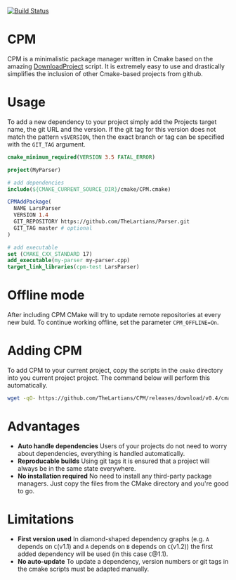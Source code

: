 [![Build Status](https://travis-ci.com/TheLartians/CPM.svg?branch=master)](https://travis-ci.com/TheLartians/CPM)

# CPM

CPM is a minimalistic package manager written in Cmake based on the amazing [DownloadProject](https://github.com/Crascit/DownloadProject) script. It is extremely easy to use and drastically simplifies the inclusion of other Cmake-based projects from github.

# Usage

To add a new dependency to your project simply add the Projects target name, the git URL and the version. If the git tag for this version does not match the pattern `v$VERSION`, then the exact branch or tag can be specified with the `GIT_TAG` argument.

```cmake
cmake_minimum_required(VERSION 3.5 FATAL_ERROR)

project(MyParser)

# add dependencies
include(${CMAKE_CURRENT_SOURCE_DIR}/cmake/CPM.cmake)

CPMAddPackage(
  NAME LarsParser
  VERSION 1.4
  GIT_REPOSITORY https://github.com/TheLartians/Parser.git
  GIT_TAG master # optional
)

# add executable
set (CMAKE_CXX_STANDARD 17)
add_executable(my-parser my-parser.cpp)
target_link_libraries(cpm-test LarsParser)
```

# Offline mode

After including CPM CMake will try to update remote repositories at every new buld. To continue working offline, set the parameter `CPM_OFFLINE=On`. 

# Adding CPM

To add CPM to your current project, copy the scripts in the `cmake` directory into you current project project. The command below will perform this automatically.

```bash
wget -qO- https://github.com/TheLartians/CPM/releases/download/v0.4/cmake.zip | bsdtar -xvf-
```

# Advantages

- **Auto handle dependencies** Users of your projects do not need to worry about dependencies, everything is handled automatically.
- **Reproducable builds** Using git tags it is ensured that a project will always be in the same state everywhere.
- **No installation required** No need to install any third-party package managers. Just copy the files from the CMake directory and you're good to go.

# Limitations

- **First version used** In diamond-shaped dependency graphs (e.g. `A` depends on `C`(v1.1) and `A` depends on `B` depends on `C`(v1.2)) the first added dependency will be used (in this case `C`@1.1).
- **No auto-update** To update a dependency, version numbers or git tags in the cmake scripts must be adapted manually.
